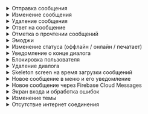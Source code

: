 </details>
<details><summary>Отправка сообщения</summary>
<img src="https://github.com/Nevratov/Matur/blob/chat_demonstration/gifs/send.gif" width=40%>
</details>

</details>
<details><summary>Изменение сообщения</summary>
<img src="https://github.com/Nevratov/Matur/blob/chat_demonstration/gifs/edit.gif" width=40%>
</details>

</details>
<details><summary>Удаление сообщения</summary>
<img src="https://github.com/Nevratov/Matur/blob/chat_demonstration/gifs/remove.gif" width=40%>
</details>

</details>
<details><summary>Ответ на сообщение</summary>
<img src="https://github.com/Nevratov/Matur/blob/chat_demonstration/gifs/reply.gif" width=40%>
</details>

</details>
<details><summary>Отметка о прочтении сообщений</summary>
<img src="https://github.com/Nevratov/Matur/blob/chat_demonstration/gifs/read_mark.gif" width=40%>
</details>

</details>
<details><summary>Эмоджи</summary>
<img src="https://github.com/Nevratov/Matur/blob/chat_demonstration/gifs/emoji.gif" width=40%>
</details>

</details>
<details><summary>Изменение статуса (оффлайн / онлайн / печатает)</summary>
<img src="https://github.com/Nevratov/Matur/blob/chat_demonstration/gifs/status.gif" width=40%>
</details>

</details>
<details><summary>Уведомление о конце диалога</summary>
<img src="https://github.com/Nevratov/Matur/blob/chat_demonstration/gifs/end_dialog.gif" width=40%>
</details>

<details><summary>Блокировка пользователя</summary>
<img src="https://github.com/Nevratov/Matur/blob/chat_demonstration/gifs/block.gif" width=40%>
</details>

</details>
<details><summary>Удаление диалога</summary>
<img src="https://github.com/Nevratov/Matur/blob/chat_demonstration/gifs/remove_dialog.gif" width=40%>
</details>

</details>
<details><summary>Skeleton screen на время загрузки сообщений</summary>
<img src="https://github.com/Nevratov/Matur/blob/chat_demonstration/gifs/skeleton.gif" width=40%>
</details>

</details>
<details><summary>Новое сообщение в меню и его уведомление</summary>
<img src="https://github.com/Nevratov/Matur/blob/chat_demonstration/gifs/notifications.gif" width=40%>
</details>

</details>
<details><summary>Новое сообщение через Firebase Cloud Messages</summary>
<img src="https://github.com/Nevratov/Matur/blob/chat_demonstration/gifs/fcm_notification.gif" width=40%>
</details>

</details>
<details><summary>Экран входа и обработка ошибок</summary>
<img src="https://github.com/Nevratov/Matur/blob/chat_demonstration/gifs/login.gif" width=40%>
</details>

<details><summary>Изменение темы</summary>
<img src="https://github.com/Nevratov/Matur/blob/chat_demonstration/gifs/change_theme.gif" width=40%>

</details>
<details><summary>Отсутствие интернет соединения</summary>
<img src="https://github.com/Nevratov/Matur/blob/chat_demonstration/gifs/not_connection.gif" width=40%>
</details>
